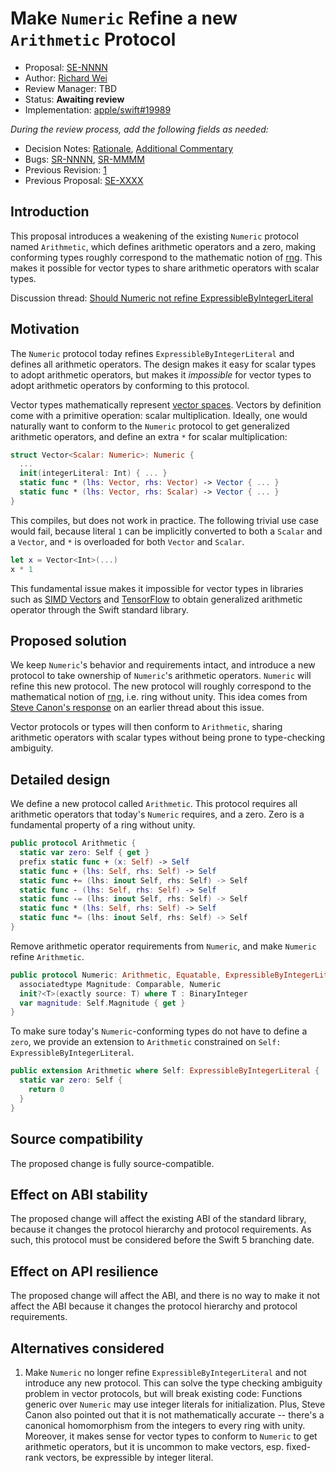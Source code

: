 # Make `Numeric` Refine a new `Arithmetic` Protocol

* Proposal: [SE-NNNN](NNNN-filename.md)
* Author: [Richard Wei](https://github.com/rxwei)
* Review Manager: TBD
* Status: **Awaiting review**
* Implementation: [apple/swift#19989](https://github.com/apple/swift/pull/19989)

*During the review process, add the following fields as needed:*

* Decision Notes: [Rationale](https://forums.swift.org/), [Additional Commentary](https://forums.swift.org/)
* Bugs: [SR-NNNN](https://bugs.swift.org/browse/SR-NNNN), [SR-MMMM](https://bugs.swift.org/browse/SR-MMMM)
* Previous Revision: [1](https://github.com/apple/swift-evolution/blob/...commit-ID.../proposals/NNNN-filename.md)
* Previous Proposal: [SE-XXXX](XXXX-filename.md)

## Introduction

This proposal introduces a weakening of the existing `Numeric` protocol named
`Arithmetic`, which defines arithmetic operators and a zero, making conforming
types roughly correspond to the mathematic notion of
[rng](https://en.wikipedia.org/wiki/Rng_(algebra)). This makes it possible for
vector types to share arithmetic operators with scalar types.

Discussion thread: [Should Numeric not refine
ExpressibleByIntegerLiteral](https://forums.swift.org/t/should-numeric-not-refine-expressiblebyintegerliteral/15106)

## Motivation

The `Numeric` protocol today refines `ExpressibleByIntegerLiteral` and defines
all arithmetic operators. The design makes it easy for scalar types to adopt
arithmetic operators, but makes it *impossible* for vector types to adopt
arithmetic operators by conforming to this protocol.

Vector types mathematically represent [vector
spaces](https://en.wikipedia.org/wiki/Vector_space). Vectors by definition come
with a primitive operation: scalar multiplication. Ideally, one would naturally
want to conform to the `Numeric` protocol to get generalized arithmetic
operators, and define an extra `*` for scalar multiplication:

```swift
struct Vector<Scalar: Numeric>: Numeric {
  ...
  init(integerLiteral: Int) { ... }
  static func * (lhs: Vector, rhs: Vector) -> Vector { ... }
  static func * (lhs: Vector, rhs: Scalar) -> Vector { ... }
}
```

This compiles, but does not work in practice. The following trivial use case
would fail, because literal `1` can be implicitly converted to both a `Scalar`
and a `Vector`, and `*` is overloaded for both `Vector` and `Scalar`.

```swift
let x = Vector<Int>(...)
x * 1
```

This fundamental issue makes it impossible for vector types in libraries such as [SIMD
Vectors](https://github.com/apple/swift-evolution/blob/master/proposals/0229-simd.md)
and [TensorFlow](https://www.tensorflow.org/swift/api_docs/) to obtain
generalized arithmetic operator through the Swift standard library.

## Proposed solution

We keep `Numeric`'s behavior and requirements intact, and introduce a new
protocol to take ownership of `Numeric`'s arithmetic operators. `Numeric` will
refine this new protocol. The new protocol will roughly correspond to the
mathematical notion of [rng](https://en.wikipedia.org/wiki/Rng_(algebra)), i.e.
ring without unity. This idea comes from [Steve Canon's
response](https://forums.swift.org/t/should-numeric-not-refine-expressiblebyintegerliteral/15106/6?u=rxwei)
on an earlier thread about this issue.

Vector protocols or types will then conform to `Arithmetic`, sharing arithmetic
operators with scalar types without being prone to type-checking ambiguity.

## Detailed design

We define a new protocol called `Arithmetic`. This protocol requires all
arithmetic operators that today's `Numeric` requires, and a zero. Zero is a
fundamental property of a ring without unity.

```swift
public protocol Arithmetic {
  static var zero: Self { get }
  prefix static func + (x: Self) -> Self
  static func + (lhs: Self, rhs: Self) -> Self
  static func += (lhs: inout Self, rhs: Self) -> Self
  static func - (lhs: Self, rhs: Self) -> Self
  static func -= (lhs: inout Self, rhs: Self) -> Self
  static func * (lhs: Self, rhs: Self) -> Self
  static func *= (lhs: inout Self, rhs: Self) -> Self
}
```

Remove arithmetic operator requirements from `Numeric`, and make `Numeric`
refine `Arithmetic`.

```swift
public protocol Numeric: Arithmetic, Equatable, ExpressibleByIntegerLiteral  {
  associatedtype Magnitude: Comparable, Numeric 
  init?<T>(exactly source: T) where T : BinaryInteger
  var magnitude: Self.Magnitude { get }
}
```

To make sure today's `Numeric`-conforming types do not have to define a `zero`,
we provide an extension to `Arithmetic` constrained on `Self: ExpressibleByIntegerLiteral`.

```swift
public extension Arithmetic where Self: ExpressibleByIntegerLiteral {
  static var zero: Self {
    return 0
  }
}
```

## Source compatibility

The proposed change is fully source-compatible.

## Effect on ABI stability

The proposed change will affect the existing ABI of the standard library,
because it changes the protocol hierarchy and protocol requirements. As such,
this protocol must be considered before the Swift 5 branching date.

## Effect on API resilience

The proposed change will affect the ABI, and there is no way to make it not affect
the ABI because it changes the protocol hierarchy and protocol requirements.

## Alternatives considered

1. Make `Numeric` no longer refine `ExpressibleByIntegerLiteral` and not
   introduce any new protocol. This can solve the type checking ambiguity
   problem in vector protocols, but will break existing code: Functions generic
   over `Numeric` may use integer literals for initialization. Plus, Steve Canon
   also pointed out that it is not mathematically accurate -- there's a
   canonical homomorphism from the integers to every ring with unity. Moreover,
   it makes sense for vector types to conform to `Numeric` to get arithmetic
   operators, but it is uncommon to make vectors, esp. fixed-rank vectors,
   be expressible by integer literal.
